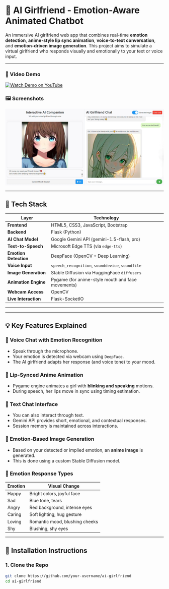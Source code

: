 # 💖 AI Girlfriend - Emotion-Aware Animated Chatbot

An immersive AI girlfriend web app that combines real-time **emotion detection**, **anime-style lip sync animation**, **voice-to-text conversation**, and **emotion-driven image generation**. This project aims to simulate a virtual girlfriend who responds visually and emotionally to your text or voice input.

---

### 🎥 Video Demo

[![Watch Demo on YouTube](https://img.youtube.com/vi/YUi6AEaxTpk/0.jpg)](https://youtu.be/YUi6AEaxTpk?si=HgJKV9wsOoYoeLkl)

### 🖼️ Screenshots

![Screenshot](https://raw.githubusercontent.com/vinoth23042004/AI-Girlfriend-with-Emotion-Aware-Animation-and-Chat/refs/heads/main/assests/sample_output.png)


---

## 🧠 Tech Stack

| Layer              | Technology |
|-------------------|------------|
| **Frontend**       | HTML5, CSS3, JavaScript, Bootstrap |
| **Backend**        | Flask (Python) |
| **AI Chat Model**  | Google Gemini API (gemini-1.5-flash, pro) |
| **Text-to-Speech** | Microsoft Edge TTS (via `edge-tts`) |
| **Emotion Detection** | DeepFace (OpenCV + Deep Learning) |
| **Voice Input**    | `speech_recognition`, `sounddevice`, `soundfile` |
| **Image Generation** | Stable Diffusion via HuggingFace `diffusers` |
| **Animation Engine** | Pygame (for anime-style mouth and face movements) |
| **Webcam Access**  | OpenCV |
| **Live Interaction** | Flask-SocketIO |

---


---

## 💡 Key Features Explained

### 🎤 Voice Chat with Emotion Recognition

- Speak through the microphone.
- Your emotion is detected via webcam using `DeepFace`.
- The AI girlfriend adapts her response (and voice tone) to your mood.

### 👄 Lip-Synced Anime Animation

- Pygame engine animates a girl with **blinking and speaking** motions.
- During speech, her lips move in sync using timing estimation.

### 💬 Text Chat Interface

- You can also interact through text.
- Gemini API provides short, emotional, and contextual responses.
- Session memory is maintained across interactions.

### 🎨 Emotion-Based Image Generation

- Based on your detected or implied emotion, an **anime image** is generated.
- This is done using a custom Stable Diffusion model.

### 🌈 Emotion Response Types

| Emotion     | Visual Change |
|-------------|----------------|
| Happy       | Bright colors, joyful face |
| Sad         | Blue tone, tears |
| Angry       | Red background, intense eyes |
| Caring      | Soft lighting, hug gesture |
| Loving      | Romantic mood, blushing cheeks |
| Shy         | Blushing, shy eyes |

---

## 🔧 Installation Instructions

### 1. Clone the Repo

```bash
git clone https://github.com/your-username/ai-girlfriend
cd ai-girlfriend

